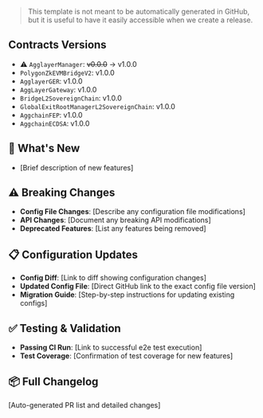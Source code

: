 > This template is not meant to be automatically generated in GitHub, but it is useful to have it easily accessible when we create a release.

## Contracts Versions
* ⚠️ `AgglayerManager`: ~~v0.0.0~~ -> v1.0.0
* `PolygonZkEVMBridgeV2`: v1.0.0
* `AgglayerGER`: v1.0.0
* `AggLayerGateway`: v1.0.0
* `BridgeL2SovereignChain`: v1.0.0
* `GlobalExitRootManagerL2SovereignChain`: v1.0.0
* `AggchainFEP`: v1.0.0
* `AggchainECDSA`: v1.0.0

## 🚀 What's New
- [Brief description of new features]

## ⚠️ Breaking Changes
- **Config File Changes**: [Describe any configuration file modifications]
- **API Changes**: [Document any breaking API modifications]
- **Deprecated Features**: [List any features being removed]

## 📋 Configuration Updates
- **Config Diff**: [Link to diff showing configuration changes]
- **Updated Config File**: [Direct GitHub link to the exact config file version]
- **Migration Guide**: [Step-by-step instructions for updating existing configs]

## ✅ Testing & Validation
- **Passing CI Run**: [Link to successful e2e test execution]
- **Test Coverage**: [Confirmation of test coverage for new features]

## 📦 Full Changelog
[Auto-generated PR list and detailed changes]